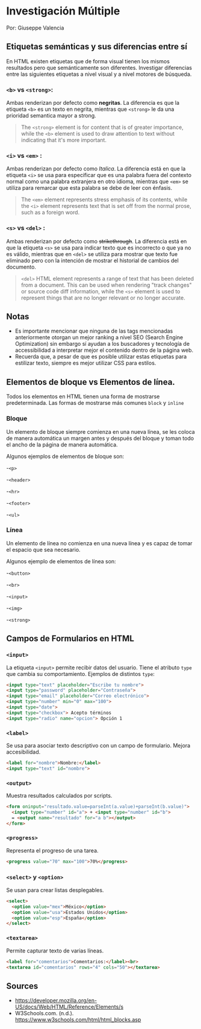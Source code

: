 # Investigación Múltiple
Por: Giuseppe Valencia
## Etiquetas semánticas y sus diferencias entre sí
En HTML existen etiquetas que de forma visual tienen los mismos resultados pero que semánticamente son diferentes.
Investigar diferencias entre las siguientes etiquetas a nivel visual y a nivel motores de búsqueda.

### `<b>` vs `<strong>`:
Ambas renderizan por defecto como **negritas**. La diferencia es que la etiqueta `<b>` es un texto en negrita, mientras que `<strong>` le da una prioridad semantica mayor a strong.

> The `<strong>` element is for content that is of greater importance, while the `<b>` element is used to draw attention to text without indicating that it's more important. 

### `<i>` vs `<em>` :
Ambas renderizan por defecto como *Italica*. La diferencia está en que la etiqueta `<i>` se usa para especificar que es una palabra fuera del contexto normal como una palabra extranjera en otro idioma, mientras que `<em>` se utiliza para remarcar que esta palabra se debe de leer con énfasis. 

> The `<em>` element represents stress emphasis of its contents, while the `<i>` element represents text that is set off from the normal prose, such as a foreign word. 

### `<s>` vs `<del>` :
Ambas renderizan por defecto como ~~strikethrough~~. La diferencia está en que la etiqueta `<s>` se usa para indicar texto que es incorrecto o que ya no es válido, mientras que en `<del>` se utiliza para mostrar que texto fue eliminado pero con la intención de mostrar el historial de cambios del documento. 

> `<del>` HTML element represents a range of text that has been deleted from a document. This can be used when rendering "track changes" or source code diff information, while the `<s>` element is used to represent things that are no longer relevant or no longer accurate.

## Notas
- Es importante mencionar que ninguna de las tags mencionadas anteriormente otorgan un mejor ranking a nivel SEO (Search Engine Optimization) sin embargo sí ayudan a los buscadores y tecnología de accessibilidad a interpretar mejor el contenido dentro de la página web.
- Recuerda que, a pesar de que es posible utilizar estas etiquetas para estilizar texto, siempre es mejor utilizar CSS para estilos.

## Elementos de bloque vs Elementos de línea.
Todos los elementos en HTML tienen una forma de mostrarse predeterminada. Las formas de mostrarse más comunes `block` y `inline`

### Bloque
Un elemento de bloque siempre comienza en una nueva línea, se les coloca de manera automática un margen antes y después del bloque y toman todo el ancho de la página de manera automática. 

Algunos ejemplos de elementos de bloque son: 

-`<p>`

-`<header>`

-`<hr>`

-`<footer>`

-`<ul>`

### Línea
Un elemento de línea no comienza en una nueva línea y es capaz de tomar el espacio que sea necesario. 

Algunos ejemplo de elementos de línea son: 

-`<button>`

-`<br>`

-`<input>`

-`<img>`

-`<strong>`

## Campos de Formularios en HTML

### `<input>`
La etiqueta `<input>` permite recibir datos del usuario. Tiene el atributo `type` que cambia su comportamiento.
Ejemplos de distintos `type`:

```html
<input type="text" placeholder="Escribe tu nombre">
<input type="password" placeholder="Contraseña">
<input type="email" placeholder="Correo electrónico">
<input type="number" min="0" max="100">
<input type="date">
<input type="checkbox"> Acepto términos
<input type="radio" name="opcion"> Opción 1
```

### `<label>`
Se usa para asociar texto descriptivo con un campo de formulario. Mejora accesibilidad.
```html
<label for="nombre">Nombre:</label>
<input type="text" id="nombre">
```

### `<output>`
Muestra resultados calculados por scripts.
```html
<form oninput="resultado.value=parseInt(a.value)+parseInt(b.value)">
  <input type="number" id="a"> + <input type="number" id="b">
  = <output name="resultado" for="a b"></output>
</form>
```

### `<progress>`
Representa el progreso de una tarea.
```html
<progress value="70" max="100">70%</progress>
```

### `<select>` y `<option>`
Se usan para crear listas desplegables.
```html
<select>
  <option value="mex">México</option>
  <option value="usa">Estados Unidos</option>
  <option value="esp">España</option>
</select>
```

### `<textarea>`
Permite capturar texto de varias líneas.
```html
<label for="comentarios">Comentarios:</label><br>
<textarea id="comentarios" rows="4" cols="50"></textarea>
```

## Sources
- https://developer.mozilla.org/en-US/docs/Web/HTML/Reference/Elements/s
- W3Schools.com. (n.d.). https://www.w3schools.com/html/html_blocks.asp